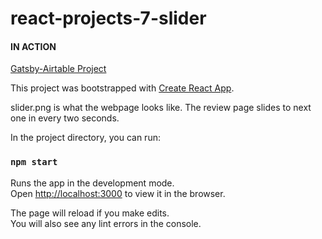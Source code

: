 # react-projects-7-slider

#### IN ACTION

[Gatsby-Airtable Project](https://gatsby-airtable-design-project.netlify.app/)

This project was bootstrapped with [Create React App](https://github.com/facebook/create-react-app).

slider.png is what the webpage looks like.
The review page slides to next one in every two seconds.

In the project directory, you can run:

### `npm start`

Runs the app in the development mode.<br />
Open [http://localhost:3000](http://localhost:3000) to view it in the browser.

The page will reload if you make edits.<br />
You will also see any lint errors in the console.
